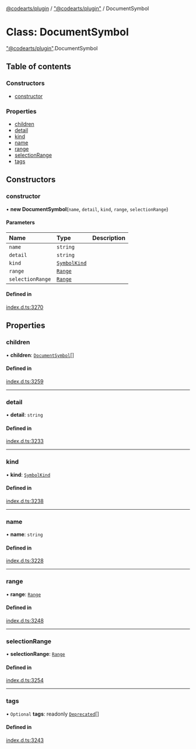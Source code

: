 [@codearts/plugin](../README.md) / ["@codearts/plugin"](../modules/_codearts_plugin_.md) / DocumentSymbol

# Class: DocumentSymbol

["@codearts/plugin"](../modules/_codearts_plugin_.md).DocumentSymbol

## Table of contents

### Constructors

- [constructor](codearts_plugin_.DocumentSymbol.md#constructor)

### Properties

- [children](codearts_plugin_.DocumentSymbol.md#children)
- [detail](codearts_plugin_.DocumentSymbol.md#detail)
- [kind](codearts_plugin_.DocumentSymbol.md#kind)
- [name](codearts_plugin_.DocumentSymbol.md#name)
- [range](codearts_plugin_.DocumentSymbol.md#range)
- [selectionRange](codearts_plugin_.DocumentSymbol.md#selectionrange)
- [tags](codearts_plugin_.DocumentSymbol.md#tags)

## Constructors

### constructor

• **new DocumentSymbol**(`name`, `detail`, `kind`, `range`, `selectionRange`)

#### Parameters

| Name | Type | Description |
| :------ | :------ | :------ |
| `name` | `string` |  |
| `detail` | `string` |  |
| `kind` | [`SymbolKind`](../enums/codearts_plugin_.SymbolKind.md) |  |
| `range` | [`Range`](codearts_plugin_.Range.md) |  |
| `selectionRange` | [`Range`](codearts_plugin_.Range.md) |  |

#### Defined in

[index.d.ts:3270](https://github.com/huaweicloud/cloudide-plugin-api/blob/84e382d/index.d.ts#L3270)

## Properties

### children

• **children**: [`DocumentSymbol`](codearts_plugin_.DocumentSymbol.md)[]

#### Defined in

[index.d.ts:3259](https://github.com/huaweicloud/cloudide-plugin-api/blob/84e382d/index.d.ts#L3259)

___

### detail

• **detail**: `string`

#### Defined in

[index.d.ts:3233](https://github.com/huaweicloud/cloudide-plugin-api/blob/84e382d/index.d.ts#L3233)

___

### kind

• **kind**: [`SymbolKind`](../enums/codearts_plugin_.SymbolKind.md)

#### Defined in

[index.d.ts:3238](https://github.com/huaweicloud/cloudide-plugin-api/blob/84e382d/index.d.ts#L3238)

___

### name

• **name**: `string`

#### Defined in

[index.d.ts:3228](https://github.com/huaweicloud/cloudide-plugin-api/blob/84e382d/index.d.ts#L3228)

___

### range

• **range**: [`Range`](codearts_plugin_.Range.md)

#### Defined in

[index.d.ts:3248](https://github.com/huaweicloud/cloudide-plugin-api/blob/84e382d/index.d.ts#L3248)

___

### selectionRange

• **selectionRange**: [`Range`](codearts_plugin_.Range.md)

#### Defined in

[index.d.ts:3254](https://github.com/huaweicloud/cloudide-plugin-api/blob/84e382d/index.d.ts#L3254)

___

### tags

• `Optional` **tags**: readonly [`Deprecated`](../enums/codearts_plugin_.SymbolTag.md#deprecated)[]

#### Defined in

[index.d.ts:3243](https://github.com/huaweicloud/cloudide-plugin-api/blob/84e382d/index.d.ts#L3243)
